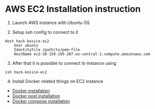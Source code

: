 # AWS EC2 Installation instruction

1. Launch AWS instance with Ubuntu OS

2. Setup ssh config to connect to it

```
Host hack-kosice-ec2
    User ubuntu
    IdentityFile /path/to/pem-file
    HostName ec2-18-159-195-207.eu-central-1.compute.amazonaws.com
```

3. After that it is possible to connect to instance using

```
ssh hack-kosice-ec2
```

4. Install Docker related things on EC2 instance
 - [Docker installation](https://docs.docker.com/engine/install/ubuntu/#install-using-the-repository)
 - [Docker post installation](https://docs.docker.com/engine/install/linux-postinstall/#:~:text=The%20Docker%20daemon%20binds%20to,runs%20as%20the%20root%20user.&text=When%20the%20Docker%20daemon%20starts,members%20of%20the%20docker%20group.)
 - [Docker compose installation](https://docs.docker.com/compose/install/)

